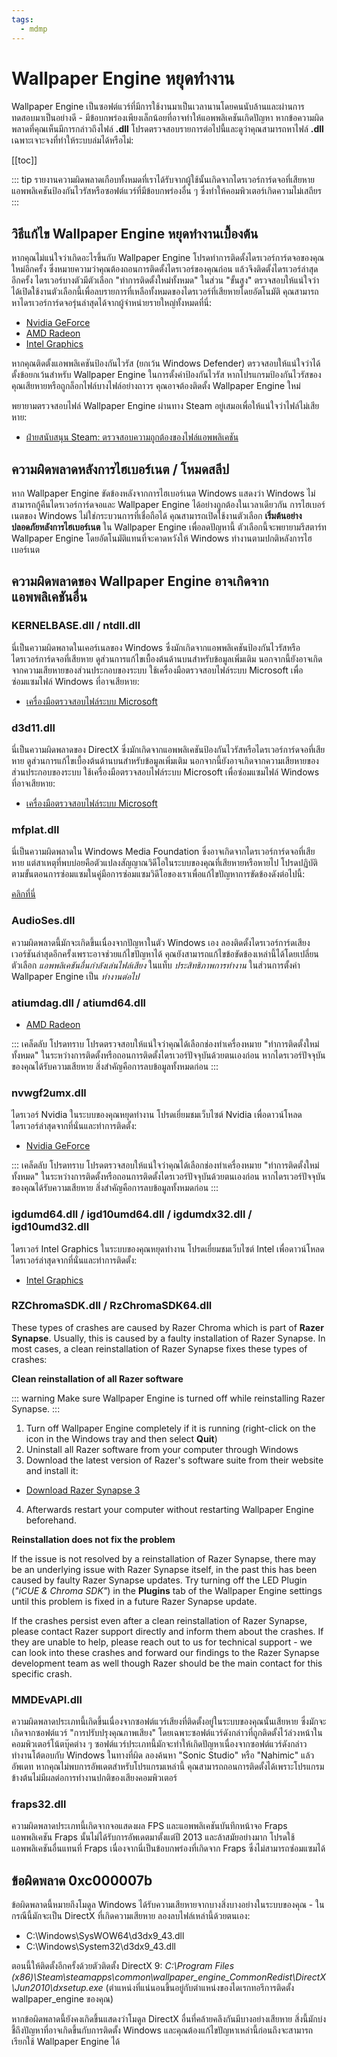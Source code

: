 ```yaml
---
tags:
  - mdmp
---
```


# Wallpaper Engine หยุดทำงาน

Wallpaper Engine เป็นซอฟต์แวร์ที่มีการใช้งานมาเป็นเวลานานโดยคนนับล้านและผ่านการทดสอบมาเป็นอย่างดี - มีข้อบกพร่องเพียงเล็กน้อยที่อาจทำให้แอพพลิเคชันเกิดปัญหา หากข้อความผิดพลาดที่คุณเห็นมีการกล่าวถึงไฟล์ **.dll** โปรดตรวจสอบรายการต่อไปนี้และดูว่าคุณสามารถหาไฟล์ **.dll** เฉพาะเจาะจงที่ทำให้ระบบล่มได้หรือไม่:

[[toc]]

::: tip
รายงานความผิดพลาดเกือบทั้งหมดที่เราได้รับจากผู้ใช้นั้นเกิดจากไดรเวอร์การ์ดจอที่เสียหาย แอพพลิเคชันป้องกันไวรัสหรือซอฟต์แวร์ที่มีข้อบกพร่องอื่น ๆ ซึ่งทำให้คอมพิวเตอร์เกิดความไม่เสถียร
:::

## วิธีแก้ไข Wallpaper Engine หยุดทำงานเบื้องต้น

หากคุณไม่แน่ใจว่าเกิดอะไรขึ้นกับ Wallpaper Engine โปรดทำการติดตั้งไดรเวอร์การ์ดจอของคุณใหม่อีกครั้ง ซึ่งหมายความว่าคุณต้องถอนการติดตั้งไดรเวอร์ของคุณก่อน แล้วจึงติดตั้งไดรเวอร์ล่าสุดอีกครั้ง ไดรเวอร์บางตัวมีตัวเลือก "ทำการติดตั้งใหม่ทั้งหมด" ในส่วน "ขั้นสูง" ตรวจสอบให้แน่ใจว่าได้เปิดใช้งานตัวเลือกนี้เพื่อลบรายการที่เหลือทั้งหมดของไดรเวอร์ที่เสียหายโดยอัตโนมัติ คุณสามารถหาไดรเวอร์การ์ดจอรุ่นล่าสุดได้จากผู้จำหน่ายรายใหญ่ทั้งหมดที่นี่:

* [Nvidia GeForce](https://www.nvidia.com/Download/index.aspx)
* [AMD Radeon](https://www.amd.com/support)
* [Intel Graphics](https://downloadcenter.intel.com/product/80939/Graphics-Drivers)

หากคุณติดตั้งแอพพลิเคชันป้องกันไวรัส (ยกเว้น Windows Defender) ตรวจสอบให้แน่ใจว่าได้ตั้งข้อยกเว้นสำหรับ Wallpaper Engine ในการตั้งค่าป้องกันไวรัส หากโปรแกรมป้องกันไวรัสของคุณเสียหายหรือถูกล็อกไฟล์บางไฟล์อย่างถาวร คุณอาจต้องติดตั้ง Wallpaper Engine ใหม่

พยายามตรวจสอบไฟล์ Wallpaper Engine ผ่านทาง Steam อยู่เสมอเพื่อให้แน่ใจว่าไฟล์ไม่เสียหาย:

* [ฝ่ายสนับสนุน Steam: ตรวจสอบความถูกต้องของไฟล์แอพพลิเคชัน](https://support.steampowered.com/kb_article.php?ref=2037-QEUH-3335)

## ความผิดพลาดหลังการไฮเบอร์เนต / โหมดสลีป

หาก Wallpaper Engine ขัดข้องหลังจากการไฮเบอร์เนต Windows แสดงว่า Windows ไม่สามารถกู้คืนไดรเวอร์การ์ดจอและ Wallpaper Engine ได้อย่างถูกต้องในเวลาเดียวกัน การไฮเบอร์เนตของ Windows ไม่ใช่กระบวนการที่เชื่อถือได้ คุณสามารถเปิดใช้งานตัวเลือก **เริ่มต้นอย่างปลอดภัยหลังการไฮเบอร์เนต** ใน Wallpaper Engine เพื่อลดปัญหานี้ ตัวเลือกนี้จะพยายามรีสตาร์ท Wallpaper Engine โดยอัตโนมัติแทนที่จะคาดหวังให้ Windows ทำงานตามปกติหลังการไฮเบอร์เนต

## ความผิดพลาดของ Wallpaper Engine อาจเกิดจากแอพพลิเคชันอื่น

### KERNELBASE.dll / ntdll.dll

นี่เป็นความผิดพลาดในเคอร์เนลของ Windows ซึ่งมักเกิดจากแอพพลิเคชันป้องกันไวรัสหรือไดรเวอร์การ์ดจอที่เสียหาย ดูส่วนการแก้ไขเบื้องต้นด้านบนสำหรับข้อมูลเพิ่มเติม นอกจากนี้ยังอาจเกิดจากความเสียหายของส่วนประกอบของระบบ ใช้เครื่องมือตรวจสอบไฟล์ระบบ Microsoft เพื่อซ่อมแซมไฟล์ Windows ที่อาจเสียหาย:

* [เครื่องมือตรวจสอบไฟล์ระบบ Microsoft](https://support.microsoft.com/th-th/help/929833/use-the-system-file-checker-tool-to-repair-missing-or-corrupted-system)

### d3d11.dll

นี่เป็นความผิดพลาดของ DirectX ซึ่งมักเกิดจากแอพพลิเคชันป้องกันไวรัสหรือไดรเวอร์การ์ดจอที่เสียหาย ดูส่วนการแก้ไขเบื้องต้นด้านบนสำหรับข้อมูลเพิ่มเติม นอกจากนี้ยังอาจเกิดจากความเสียหายของส่วนประกอบของระบบ ใช้เครื่องมือตรวจสอบไฟล์ระบบ Microsoft เพื่อซ่อมแซมไฟล์ Windows ที่อาจเสียหาย:

* [เครื่องมือตรวจสอบไฟล์ระบบ Microsoft](https://support.microsoft.com/th-th/help/929833/use-the-system-file-checker-tool-to-repair-missing-or-corrupted-system)

### mfplat.dll

นี่เป็นความผิดพลาดใน Windows Media Foundation ซึ่งอาจเกิดจากไดรเวอร์การ์ดจอที่เสียหาย แต่สาเหตุที่พบบ่อยคือตัวแปลงสัญญาณวิดีโอในระบบของคุณที่เสียหายหรือหายไป โปรดปฏิบัติตามขั้นตอนการซ่อมแซมในคู่มือการซ่อมแซมวิดีโอของเราเพื่อแก้ไขปัญหาการขัดข้องดังต่อไปนี้:

[คลิกที่นี่](/noshow/notplaying.html)

### AudioSes.dll

ความผิดพลาดนี้มักจะเกิดขึ้นเนื่องจากปัญหาในตัว Windows เอง ลองติดตั้งไดรเวอร์การ์ดเสียงเวอร์ชันล่าสุดอีกครั้งเพราะอาจช่วยแก้ไขปัญหาได้ คุณยังสามารถแก้ไขข้อขัดข้องเหล่านี้ได้โดยเปลี่ยนตัวเลือก *แอพพลิเคชันอื่นกำลังเล่นไฟล์เสียง* ในแท็บ *ประสิทธิภาพการทำงาน* ในส่วนการตั้งค่า Wallpaper Engine เป็น *ทำงานต่อไป*

### atiumdag.dll / atiumd64.dll

* [AMD Radeon](https://www.amd.com/support)

::: เคล็ดลับ โปรดทราบ โปรดตรวจสอบให้แน่ใจว่าคุณได้เลือกช่องทำเครื่องหมาย "ทำการติดตั้งใหม่ทั้งหมด" ในระหว่างการติดตั้งหรือถอนการติดตั้งไดรเวอร์ปัจจุบันด้วยตนเองก่อน หากไดรเวอร์ปัจจุบันของคุณได้รับความเสียหาย สิ่งสำคัญคือการลบข้อมูลทั้งหมดก่อน
:::

### nvwgf2umx.dll

ไดรเวอร์ Nvidia ในระบบของคุณหยุดทำงาน โปรดเยี่ยมชมเว็บไซต์ Nvidia เพื่อดาวน์โหลดไดรเวอร์ล่าสุดจากที่นั่นและทำการติดตั้ง:

* [Nvidia GeForce](https://www.nvidia.com/Download/index.aspx)

::: เคล็ดลับ โปรดทราบ โปรดตรวจสอบให้แน่ใจว่าคุณได้เลือกช่องทำเครื่องหมาย "ทำการติดตั้งใหม่ทั้งหมด" ในระหว่างการติดตั้งหรือถอนการติดตั้งไดรเวอร์ปัจจุบันด้วยตนเองก่อน หากไดรเวอร์ปัจจุบันของคุณได้รับความเสียหาย สิ่งสำคัญคือการลบข้อมูลทั้งหมดก่อน
:::

### igdumd64.dll / igd10umd64.dll / igdumdx32.dll / igd10umd32.dll

ไดรเวอร์ Intel Graphics ในระบบของคุณหยุดทำงาน โปรดเยี่ยมชมเว็บไซต์ Intel เพื่อดาวน์โหลดไดรเวอร์ล่าสุดจากที่นั่นและทำการติดตั้ง:

* [Intel Graphics](https://downloadcenter.intel.com/product/80939/Graphics-Drivers)

### RZChromaSDK.dll / RzChromaSDK64.dll

These types of crashes are caused by Razer Chroma which is part of **Razer Synapse**. Usually, this is caused by a faulty installation of Razer Synapse. In most cases, a clean reinstallation of Razer Synapse fixes these types of crashes:

**Clean reinstallation of all Razer software**

::: warning
Make sure Wallpaper Engine is turned off while reinstalling Razer Synapse.
:::

1. Turn off Wallpaper Engine completely if it is running (right-click on the icon in the Windows tray and then select **Quit**)
2. Uninstall all Razer software from your computer through Windows
3. Download the latest version of Razer's software suite from their website and install it:

* [Download Razer Synapse 3](https://www.razer.com/synapse-3)

4. Afterwards restart your computer without restarting Wallpaper Engine beforehand.

**Reinstallation does not fix the problem**

If the issue is not resolved by a reinstallation of Razer Synapse, there may be an underlying issue with Razer Synapse itself, in the past this has been caused by faulty Razer Synapse updates. Try turning off the LED Plugin (*"iCUE & Chroma SDK"*) in the **Plugins** tab of the Wallpaper Engine settings until this problem is fixed in a future Razer Synapse update.

If the crashes persist even after a clean reinstallation of Razer Synapse, please contact Razer support directly and inform them about the crashes. If they are unable to help, please reach out to us for technical support - we can look into these crashes and forward our findings to the Razer Synapse development team as well though Razer should be the main contact for this specific crash.

### MMDEvAPI.dll

ความผิดพลาดประเภทนี้เกิดขึ้นเนื่องจากซอฟต์แวร์เสียงที่ติดตั้งอยู่ในระบบของคุณนั้นเสียหาย ซึ่งมักจะเกิดจากซอฟต์แวร์ "การปรับปรุงคุณภาพเสียง" โดยเฉพาะซอฟต์แวร์ดังกล่าวที่ถูกติดตั้งไว้ล่วงหน้าในคอมพิวเตอร์โน้ตบุ๊คต่าง ๆ ซอฟต์แวร์ประเภทนี้มักจะทำให้เกิดปัญหาเนื่องจากซอฟต์แวร์ดังกล่าวทำงานโต้ตอบกับ Windows ในทางที่ผิด ลองค้นหา "Sonic Studio" หรือ "Nahimic" แล้วอัพเดท หากคุณไม่พบการอัพเดตสำหรับโปรแกรมเหล่านี้ คุณสามารถถอนการติดตั้งได้เพราะโปรแกรมข้างต้นไม่มีผลต่อการทำงานปกติของเสียงคอมพิวเตอร์

### fraps32.dll

ความผิดพลาดประเภทนี้เกิดจากจอแสดงผล FPS และแอพพลิเคชันบันทึกหน้าจอ Fraps แอพพลิเคชัน Fraps นั้นไม่ได้รับการอัพเดตมาตั้งแต่ปี 2013 และล้าสมัยอย่างมาก โปรดใช้แอพพลิเคชันอื่นแทนที่ Fraps เนื่องจากนี่เป็นข้อบกพร่องที่เกิดจาก Fraps ซึ่งไม่สามารถซ่อมแซมได้

## ข้อผิดพลาด 0xc000007b

ข้อผิดพลาดนี้หมายถึงโมดูล Windows ได้รับความเสียหายจากบางสิ่งบางอย่างในระบบของคุณ - ในกรณีนี้มักจะเป็น DirectX ที่เกิดความเสียหาย ลองลบไฟล์เหล่านี้ด้วยตนเอง:

* C:\Windows\SysWOW64\d3dx9_43.dll
* C:\Windows\System32\d3dx9_43.dll

ตอนนี้ให้ติดตั้งอีกครั้งด้วยตัวติดตั้ง DirectX 9: *C:\Program Files (x86)\Steam\steamapps\common\wallpaper_engine\_CommonRedist\DirectX\Jun2010\dxsetup.exe* (ตำแหน่งที่แน่นอนขึ้นอยู่กับตำแหน่งของไดเรกทอรีการติดตั้ง wallpaper_engine ของคุณ)

หากข้อผิดพลาดนี้ยังคงเกิดขึ้นแสดงว่าโมดูล DirectX อื่นที่คล้ายคลึงกันมีบางอย่างเสียหาย สิ่งนี้มักบ่งชี้ถึงปัญหาที่อาจเกิดขึ้นกับการติดตั้ง Windows และคุณต้องแก้ไขปัญหาเหล่านี้ก่อนถึงจะสามารถเรียกใช้ Wallpaper Engine ได้